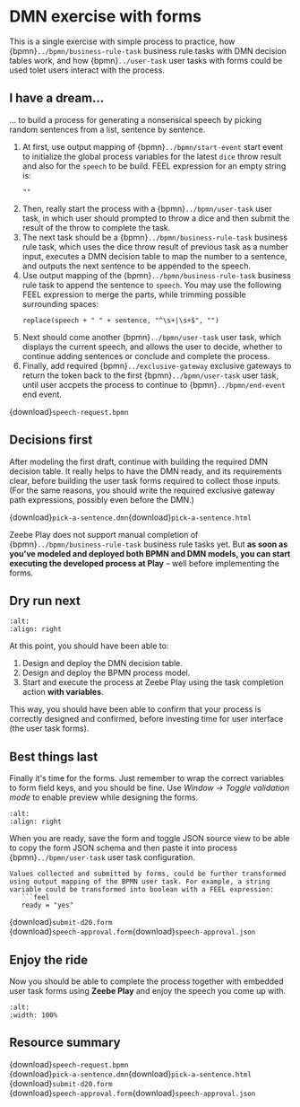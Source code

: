 # DMN exercise with forms

This is a single exercise with simple process to practice, how {bpmn}`../bpmn/business-rule-task` business rule tasks with DMN decision tables work, and how {bpmn}`../user-task` user tasks with forms could be used tolet users interact with the process.

## I have a dream...

... to build a process for generating a nonsensical speech by picking random sentences from a list, sentence by sentence.

1. At first, use output mapping of {bpmn}`../bpmn/start-event` start event to initialize the global process variables for the latest `dice` throw result and also for the `speech` to be build. FEEL expression for an empty string is:
   ```feel
   ""
   ```
2. Then, really start the process with a {bpmn}`../bpmn/user-task` user task, in which user should prompted to throw a dice and then submit the result of the throw to complete the task.
3. The next task should be a {bpmn}`../bpmn/business-rule-task` business rule task, which uses the dice throw result of previous task as a number input, executes a DMN decision table to map the number to a sentence, and outputs the next sentence to be appended to the speech.
4. Use output mapping of the {bpmn}`../bpmn/business-rule-task` business rule task to append the sentence to `speech`. You may use the following FEEL expression to merge the parts, while trimming possible surrounding spaces:
   ```feel
   replace(speech + " " + sentence, "^\s+|\s+$", "")
   ```
5. Next should come another {bpmn}`../bpmn/user-task` user task, which displays the current speech, and allows the user to decide, whether to continue adding sentences or conclude and complete the process.
6. Finally, add required {bpmn}`../exclusive-gateway` exclusive gateways to return the token back to the first {bpmn}`../bpmn/user-task` user task, until user accpets the process to continue to {bpmn}`../bpmn/end-event` end event.

{download}`speech-request.bpmn`

## Decisions first

After modeling the first draft, continue with building the required DMN decision table. It really helps to have the DMN ready, and its requirements clear, before building the user task forms required to collect those inputs. (For the same reasons, you should write the required exclusive gateway path expressions, possibly even before the DMN.)

{download}`pick-a-sentence.dmn`{download}`pick-a-sentence.html`

Zeebe Play does not support manual completion of {bpmn}`../bpmn/business-rule-task` business rule tasks yet. But **as soon as you've modeled and deployed both BPMN and DMN models, you can start executing the developed process at Play** – well before implementing the forms.

## Dry run next

```{figure} ../execution/play-with-variables-menu.png
:alt:
:align: right
```

At this point, you should have been able to:

1. Design and deploy the DMN decision table.
2. Design and deploy the BPMN process model.
3. Start and execute the process at Zeebe Play using the task completion action **with variables**.

This way, you should have been able to confirm that your process is correctly designed and confirmed, before investing time for user interface (the user task forms).

## Best things last


Finally it's time for the forms. Just remember to wrap the correct variables to form field keys, and you should be fine. Use *Window -> Toggle validation mode* to enable preview while designing the forms.

```{figure} modeler-toggle-json.png
:alt:
:align: right
```

When you are ready, save the form and toggle JSON source view to be able to copy the form JSON schema and then paste it into process {bpmn}`../bpmn/user-task` user task configuration.

```{tip}
Values collected and submitted by forms, could be further transformed using output mapping of the BPMN user task. For example, a string variable could be transformed into boolean with a FEEL expression:
   ```feel
   ready = "yes"
```

{download}`submit-d20.form`<br/>
{download}`speech-approval.form`{download}`speech-approval.json`


## Enjoy the ride


Now you should be able to complete the process together with embedded user task forms using **Zeebe Play** and enjoy the speech you come up with.

```{figure} speech-approval-completed.png
:alt:
:width: 100%
```

## Resource summary

{download}`speech-request.bpmn`<br/>
{download}`pick-a-sentence.dmn`{download}`pick-a-sentence.html`<br/>
{download}`submit-d20.form`<br/>
{download}`speech-approval.form`{download}`speech-approval.json`<br/>

